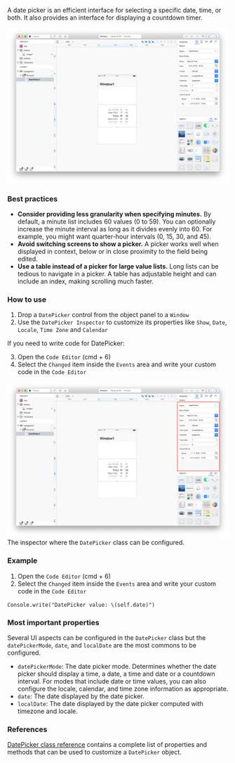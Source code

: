 A date picker is an efficient interface for selecting a specific date, time, or both. It also provides an interface for displaying a countdown timer.

![DatePicker](../images/creo/datepicker1.png)

### Best practices
* **Consider providing less granularity when specifying minutes.** By default, a minute list includes 60 values (0 to 59). You can optionally increase the minute interval as long as it divides evenly into 60. For example, you might want quarter-hour intervals (0, 15, 30, and 45).
* **Avoid switching screens to show a picker.** A picker works well when displayed in context, below or in close proximity to the field being edited.
* **Use a table instead of a picker for large value lists.** Long lists can be tedious to navigate in a picker. A table has adjustable height and can include an index, making scrolling much faster.

### How to use
1. Drop a `DatePicker` control from the object panel to a `Window`
2. Use the `DatePicker Inspector` to customize its properties like `Show`, `Date`, `Locale`, `Time Zone` and `Calendar`

If you need to write code for DatePicker:

3. Open the `Code Editor` (cmd + 6)
4. Select the `Changed` item inside the `Events` area and write your custom code in the `Code Editor`

![`DatePicker` inspector](../images/creo/datepicker2.png)
The inspector where the `DatePicker` class can be configured.

### Example
1. Open the `Code Editor` (cmd + 6)
2. Select the `Changed` item inside the `Events` area and write your custom code in the `Code Editor`
```
Console.write("DatePicker value: \(self.date)")
```

### Most important properties
Several UI aspects can be configured in the `DatePicker` class but the `datePickerMode`, `date`, and `localDate` are the most commons to be configured.
- `datePickerMode`: The date picker mode. Determines whether the date picker should display a time, a date, a time and date or a countdown interval. For modes that include date or time values, you can also configure the locale, calendar, and time zone information as appropriate.
- `date`: The date displayed by the date picker.
- `localDate`: The date displayed by the date picker computed with timezone and locale.

### References
[DatePicker class reference](../classes/DatePicker.html) contains a complete list of properties and methods that can be used to customize a `DatePicker` object.
